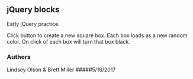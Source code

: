 ## jQuery blocks
Early jQuery practice.

Click button to create a new square box.
Each box loads as a new random color.
On click of each box will turn that box black.

### Authors
Lindsey Olson & Brett Miller
#####5/18/2017
